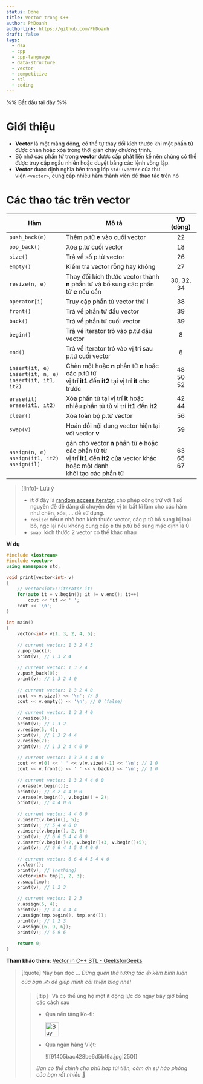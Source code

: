 ```yaml
---
status: Done
title: Vector trong C++
author: PhDoanh
authorlink: https://github.com/PhDoanh
draft: false
tags:
  - dsa
  - cpp
  - cpp-language
  - data-structure
  - vector
  - competitive
  - stl
  - coding
---
```

%% Bắt đầu tại đây %%
# Giới thiệu
- **Vector** là một mảng động, có thể tự thay đổi kích thước khi một phần tử được chèn hoặc xóa trong thời gian chạy chương trình.
- Bộ nhớ các phần tử trong **vector** được cấp phát liền kề nên chúng có thể được truy cập ngẫu nhiên hoặc duyệt bằng các lệnh vòng lặp.
- **Vector** được định nghĩa bên trong lớp `std::vector` của thư viện `<vector>`, cung cấp nhiều hàm thành viên để thao tác trên nó

# Các thao tác trên vector

| Hàm                                                                 | Mô tả                                                                                                                                          |     VD (dòng)      |
| ------------------------------------------------------------------- | ---------------------------------------------------------------------------------------------------------------------------------------------- |:------------------:|
| `push_back(e)`                                                      | Thêm p.tử **e** vào cuối vector                                                                                                                |         22         |
| `pop_back()`                                                        | Xóa p.tử cuối vector                                                                                                                           |         18         |
| `size()`                                                            | Trả về số p.tử vector                                                                                                                          |         26         |
| `empty()`                                                           | Kiểm tra vector rỗng hay không                                                                                                                 |         27         |
| `resize(n, e)`                                                      | Thay đổi kích thước vector thành  <br>**n** phần tử và bổ sung các phần tử **e** nếu cần                                                       |     30, 32, 34     |
| `operator[i]`                                                       | Truy cập phần tử vector thứ **i**                                                                                                              |         38         |
| `front()`                                                           | Trả về phần tử đầu vector                                                                                                                      |         39         |
| `back()`                                                            | Trả về phần tử cuối vector                                                                                                                     |         39         |
| `begin()`                                                           | Trả về iterator trỏ vào p.tử đầu vector                                                                                                        |         8          |
| `end()`                                                             | Trả về iterator trỏ vào vị trí sau p.tử cuối vector                                                                                            |         8          |
| `insert(it, e)`  <br>`insert(it, n, e)`  <br>`insert(it, it1, it2)` | Chèn một hoặc **n** phần tử **e** hoặc các p.tử từ  <br>vị trí **it1** đến **it2** tại vị trí **it** cho trước                                 | 48  <br>50  <br>52 |
| `erase(it)`  <br>`erase(it1, it2)`                                  | Xóa phần tử tại vị trí **it** hoặc  <br>nhiều phần tử từ vị trí **it1** đến **it2**                                                            |     42  <br>44     |
| `clear()`                                                           | Xóa toàn bộ p.tử vector                                                                                                                        |         56         |
| `swap(v)`                                                           | Hoán đổi nội dung vector hiện tại với vector **v**                                                                                             |         59         |
| `assign(n, e)`  <br>`assign(it1, it2)`  <br>`assign(il)`            | gán cho vector **n** phần tử **e** hoặc các phần tử từ  <br>vị trí **it1** đến **it2** của vector khác hoặc một danh  <br>khởi tạo các phần tử | 63  <br>65  <br>67 |

> [!info]- Lưu ý
>  - **it** ở đây là [random access iterator](https://www.geeksforgeeks.org/random-access-iterators-in-cpp/?ref=header_search), cho phép cộng trừ với 1 số nguyên để dễ dàng di chuyển đến vị trí bất kì làm cho các hàm như chèn, xóa, … dễ sử dụng.
> - `resize`: nếu n nhỏ hơn kích thước vector, các p.tử bổ sung bị loại bỏ, ngc lại nếu không cung cấp **e** thì p.tử bổ sung mặc định là 0
> - `swap`: kích thước 2 vector có thể khác nhau

**Ví dụ**
```cpp
#include <iostream>
#include <vector>
using namespace std;
 
void print(vector<int> v)
{
	// vector<int>::iterator it;
	for(auto it = v.begin(); it != v.end(); it++)
		cout << *it << ' ';
	cout << '\n';
}
 
int main()
{
	vector<int> v{1, 3, 2, 4, 5};
 
	// current vector: 1 3 2 4 5
	v.pop_back();
	print(v); // 1 3 2 4
 
	// current vector: 1 3 2 4 
	v.push_back(0);
	print(v); // 1 3 2 4 0
 
	// current vector: 1 3 2 4 0
	cout << v.size() << '\n'; // 5
	cout << v.empty() << '\n'; // 0 (false)
 
	// current vector: 1 3 2 4 0
	v.resize(3);
	print(v); // 1 3 2
	v.resize(5, 4);
	print(v); // 1 3 2 4 4
	v.resize(7);
	print(v); // 1 3 2 4 4 0 0
 
	// current vector: 1 3 2 4 4 0 0
	cout << v[0] << ' ' << v[v.size()-1] << '\n'; // 1 0
	cout << v.front() << ' ' << v.back() << '\n'; // 1 0
 
	// current vector: 1 3 2 4 4 0 0
	v.erase(v.begin());
	print(v); // 3 2 4 4 0 0
	v.erase(v.begin(), v.begin() + 2);
	print(v); // 4 4 0 0 
 
	// current vector: 4 4 0 0
	v.insert(v.begin(), 5);
	print(v); // 5 4 4 0 0
	v.insert(v.begin(), 2, 6);
	print(v); // 6 6 5 4 4 0 0
	v.insert(v.begin()+2, v.begin()+3, v.begin()+5);
	print(v); // 6 6 4 4 5 4 4 0 0 
 
	// current vector: 6 6 4 4 5 4 4 0
	v.clear();
	print(v); // (nothing)
	vector<int> tmp{1, 2, 3};
	v.swap(tmp);
	print(v); // 1 2 3
 
	// current vector: 1 2 3
	v.assign(5, 4);
	print(v); // 4 4 4 4 4
	v.assign(tmp.begin(), tmp.end());
	print(v); // 1 2 3
	v.assign({6, 9, 6});
	print(v); // 6 9 6
 
	return 0;
}
```

**Tham khảo thêm**: [Vector in C++ STL - GeeksforGeeks](https://www.geeksforgeeks.org/vector-in-cpp-stl/)

> [!quote] Này bạn đọc ...
> *Đừng quên thả tương tác 👍 kèm bình luận của bạn ✍️ để giúp mình cải thiện blog nhé!* 
> > [!tip]- Và có thể ủng hộ một ít động lực đó ngay bây giờ bằng các cách sau
> > - Qua nền tảng Ko-fi:
> > 
> >   <a href='https://ko-fi.com/M4M111S8CI' target='_blank'><img height='36' style='border:0px;height:36px;' src='https://storage.ko-fi.com/cdn/kofi3.png?v=3' border='0' alt='Buy Me a Coffee at ko-fi.com' /></a>
> > - Qua ngân hàng Việt:
> >   
> >   ![[91405bac428be6d5bf9a.jpg|250]]
> > 
> > *Bạn có thể chỉnh cho phù hợp túi tiền, cảm ơn sự hào phóng của bạn rất nhiều 🥰*